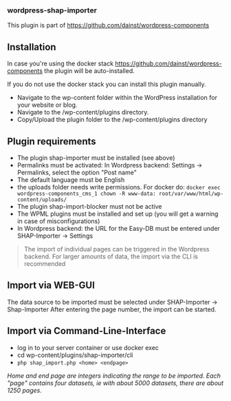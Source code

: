 ### wordpress-shap-importer

This plugin is part of https://github.com/dainst/wordpress-components

## Installation

In case you're using the docker stack https://github.com/dainst/wordpress-components
the plugin will be auto-installed.

If you do not use the docker stack you can install this plugin manually.

- Navigate to the wp-content folder within the WordPress installation for your website or blog.
- Navigate to the /wp-content/plugins directory.
- Copy/Upload the plugin folder to the /wp-content/plugins directory

## Plugin requirements
- The plugin shap-importer must be installed (see above)
- Permalinks must be activated: In Wordpress backend: Settings → Permalinks, select the option "Post name"
- The default language must be English
- the uploads folder needs write permissions. For docker do:
`docker exec wordpress-components_cms_1 chown -R www-data: root/var/www/html/wp-content/uploads/` 
- The plugin shap-import-blocker must not be active
- The WPML plugins must be installed and set up (you will get a warning in case of misconfigurations)
- In Wordpress backend: the URL for the Easy-DB must be entered under SHAP-Importer → Settings

> The import of individual pages can be triggered in the Wordpress backend. For larger amounts of data, the import via the CLI is recommended

## Import via WEB-GUI

The data source to be imported must be selected under SHAP-Importer → Shap-Importer
After entering the page number, the import can be started.

## Import via Command-Line-Interface

- log in to your server container or use docker exec
- cd wp-content/plugins/shap-importer/cli
- `php shap_import.php <home> <endpage>`

_Home and end page are integers indicating the range to be imported. Each "page" contains four datasets, ie with about 5000 datasets, there are about 1250 pages._